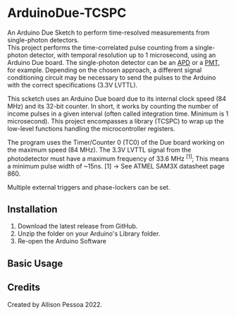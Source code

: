 # ArduinoDue-TCSPC
An Arduino Due Sketch to perform time-resolved measurements from single-photon detectors.  
This project performs the time-correlated pulse counting from a single-photon detector, with temporal resolution up to 1 microsecond, using an Arduino Due board. The single-photon detector can be an [APD](https://en.wikipedia.org/wiki/Avalanche_photodiode) or a [PMT](https://en.wikipedia.org/wiki/Photomultiplier_tube), for example. Depending on the chosen approach, a different signal conditioning circuit may be necessary to send the pulses to the Arduino with the correct specifications (3.3V LVTTL).

This scketch uses an Arduino Due board due to its internal clock speed (84 MHz) and its 32-bit counter. In short, it works by counting the number of income pulses in a given interval (often called integration time. Minimum is 1 microsecond). This project encompasses a library (TCSPC) to wrap up the low-level functions handling the microcontroller registers. 

The program uses the Timer/Counter 0 (TC0) of the Due board working on the maximum speed (84 MHz). The 3.3V LVTTL signal from the photodetector must have a maximum frequency of 33.6 MHz $^{[1]}$; This means a minimum pulse width of ~15ns.
[1] -> See ATMEL SAM3X datasheet page 860.

Multiple external triggers and phase-lockers can be set.

## Installation
1. Download the latest release from GitHub.
2. Unzip the folder on your Arduino's Library folder.
3. Re-open the Arduino Software

## Basic Usage

## Credits
Created by Allison Pessoa 2022.
